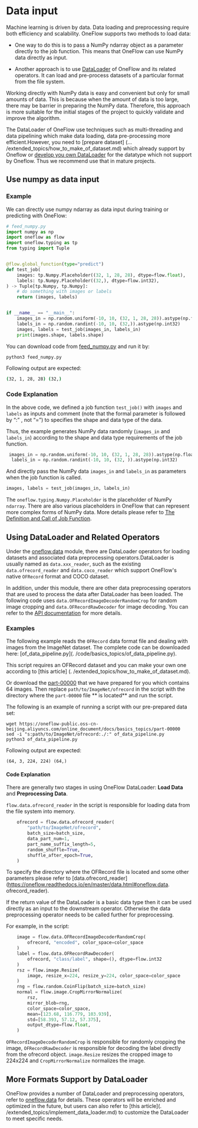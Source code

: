 # Data input
Machine learning is driven by data. Data loading and preprocessing require both efficiency and scalability. OneFlow supports two methods to load data:

* One way to do this is to pass a NumPy ndarray object as a parameter directly to the job function. This means that OneFlow can use NumPy data directly as input.

* Another approach is to use [DataLoader](https://oneflow.readthedocs.io/en/master/data.html) of OneFlow and its related operators. It can load and pre-process datasets of a particular format from the file system.

Working directly with NumPy data is easy and convenient but only for small amounts of data. This is because when the amount of data is too large, there may be barrier in preparing the NumPy data. Therefore, this approach is more suitable for the initial stages of the project to quickly validate and improve the algorithm.

The DataLoader of OneFlow use techniques such as multi-threading and data pipelining which make data loading, data pre-processing more efficient.However, you need to [prepare dataset] (... /extended_topics/how_to_make_of_dataset.md) which already support by Oneflow or [develop you own DataLoader](../extended_topics/implement_data_loader.md) for the datatype which not support by Oneflow. Thus we recommend use that in mature projects.


## Use numpy as data input
### Example
We can directly use numpy ndarray as data input during training or predicting with OneFlow:

```python
# feed_numpy.py
import numpy as np
import oneflow as flow
import oneflow.typing as tp
from typing import Tuple


@flow.global_function(type="predict")
def test_job(
    images: tp.Numpy.Placeholder((32, 1, 28, 28), dtype=flow.float),
    labels: tp.Numpy.Placeholder((32,), dtype=flow.int32),
) -> Tuple[tp.Numpy, tp.Numpy]:
    # do something with images or labels
    return (images, labels)


if __name__ == "__main__":
    images_in = np.random.uniform(-10, 10, (32, 1, 28, 28)).astype(np.float32)
    labels_in = np.random.randint(-10, 10, (32,)).astype(np.int32)
    images, labels = test_job(images_in, labels_in)
    print(images.shape, labels.shape)
```

You can download code from [feed_numpy.py](../code/basics_topics/feed_numpy.py) and run it by:

```bash
python3 feed_numpy.py
```
Following output are expected:
```bash
(32, 1, 28, 28) (32,)
```

### Code Explanation
In the above code, we defined a job function `test_job()` with `images` and `labels` as inputs and comment (note that the formal parameter is followed by “:” , not “=”) to specifies the shape and data type of the data.

Thus, the example generates NumPy data randomly (`images_in` and `labels_in`) according to the shape and data type requirements of the job function.
```python
 images_in = np.random.uniform(-10, 10, (32, 1, 28, 28)).astype(np.float32)
  labels_in = np.random.randint(-10, 10, (32, )).astype(np.int32)
```
And directly pass the NumPy data `images_in` and `labels_in` as parameters when the job function is called.
```python
images, labels = test_job(images_in, labels_in)
```
The `oneflow.typing.Numpy.Placeholder` is the placeholder of NumPy `ndarray`. There are also various placeholders in OneFlow that can represent more complex forms of NumPy data. More details please refer to [The Definition and Call of Job Function](../extended_topics/job_function_define_call.md).

## Using DataLoader and Related Operators

Under the [oneflow.data](https://oneflow.readthedocs.io/en/master/data.html) module, there are DataLoader operators for loading datasets and associated data preprocessing operators.DataLoader is usually named as `data.xxx_reader`, such as the existing `data.ofrecord_reader` and `data.coco_reader` which support OneFlow's native `OFRecord` format and COCO dataset.

In addition, under this module, there are other data preprocessing operators that are used to process the data after DataLoader has been loaded. The following code uses `data.OFRecordImageDecoderRandomCrop` for random image cropping and `data.OFRecordRawDecoder` for image decoding. You can refer to the [API documentation](https://oneflow.readthedocs.io/en/master/index.html) for more details.

### Examples

The following example reads the `OFRecord` data format file and dealing with images from the ImageNet dataset. The complete code can be downloaded here: [of_data_pipeline.py](. /code/basics_topics/of_data_pipeline.py).

This script requires an OFRecord dataset and you can make your own one according to [this article] (. /extended_topics/how_to_make_of_dataset.md).

Or download the [part-00000](https://oneflow-public.oss-cn-beijing.aliyuncs.com/online_document/docs/basics_topics/part-00000) that we have prepared for you which contains 64 images. Then replace `path/to/ImageNet/ofrecord` in the script with the directory where the `part-00000` file ** is located** and run the script.

The following is an example of running a script with our pre-prepared data set:

```shell
wget https://oneflow-public.oss-cn-beijing.aliyuncs.com/online_document/docs/basics_topics/part-00000
sed -i "s:path/to/ImageNet/ofrecord:./:" of_data_pipeline.py
python3 of_data_pipeline.py
```

Following output are expected:

```
(64, 3, 224, 224) (64,)
```

#### Code Explanation 

There are generally two stages in using OneFlow DataLoader: **Load Data** and **Preprocessing Data**.

`flow.data.ofrecord_reader` in the script  is responsible for loading data from the file system into memory.


```python
    ofrecord = flow.data.ofrecord_reader(
        "path/to/ImageNet/ofrecord",
        batch_size=batch_size,
        data_part_num=1,
        part_name_suffix_length=5,
        random_shuffle=True,
        shuffle_after_epoch=True,
    )
```

To specify the directory where the OFRecord file is located and some other parameters please refer to [data.ofrecord_reader](https://oneflow.readthedocs.io/en/master/data.html#oneflow.data. ofrecord_reader).

If the return value of the DataLoader is a basic data type then it can be used directly as an input to the downstream operator. Otherwise the data preprocessing operator needs to be called further for preprocessing.

For example, in the script:

```python
    image = flow.data.OFRecordImageDecoderRandomCrop(
        ofrecord, "encoded", color_space=color_space
    )
    label = flow.data.OFRecordRawDecoder(
        ofrecord, "class/label", shape=(), dtype=flow.int32
    )
    rsz = flow.image.Resize(
        image, resize_x=224, resize_y=224, color_space=color_space
    )
    rng = flow.random.CoinFlip(batch_size=batch_size)
    normal = flow.image.CropMirrorNormalize(
        rsz,
        mirror_blob=rng,
        color_space=color_space,
        mean=[123.68, 116.779, 103.939],
        std=[58.393, 57.12, 57.375],
        output_dtype=flow.float,
    )
```

`OFRecordImageDecoderRandomCrop` is responsible for randomly cropping the image, `OFRecordRawDecoder` is responsible for decoding the label directly from the ofrecord object. `image.Resize` resizes the cropped image to 224x224 and `CropMirrorNormalize` normalizes the image.

## More Formats Support by DataLoader

OneFlow provides a number of DataLoader and preprocessing operators, refer to [oneflow.data](https://oneflow.readthedocs.io/en/master/data.html) for details. These operators will be enriched and optimized in the future, but users can also refer to [this article](. /extended_topics/implement_data_loader.md) to customize the DataLoader to meet specific needs.

